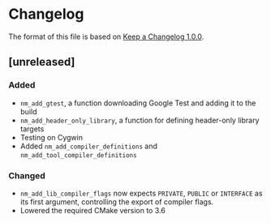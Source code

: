 # Changelog

The format of this file is based on [Keep a Changelog 1.0.0](https://keepachangelog.com/en/1.0.0/).

## [unreleased]
### Added
- `nm_add_gtest`, a function downloading Google Test and
  adding it to the build
- `nm_add_header_only_library`, a function for defining header-only library
  targets
- Testing on Cygwin
- Added `nm_add_compiler_definitions` and `nm_add_tool_compiler_definitions`

### Changed
- `nm_add_lib_compiler_flags` now expects `PRIVATE`,
  `PUBLIC` or `INTERFACE` as its first argument, controlling
  the export of compiler flags.
- Lowered the required CMake version to 3.6
